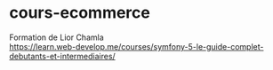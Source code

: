 # cours-ecommerce

Formation de Lior Chamla   
https://learn.web-develop.me/courses/symfony-5-le-guide-complet-debutants-et-intermediaires/

